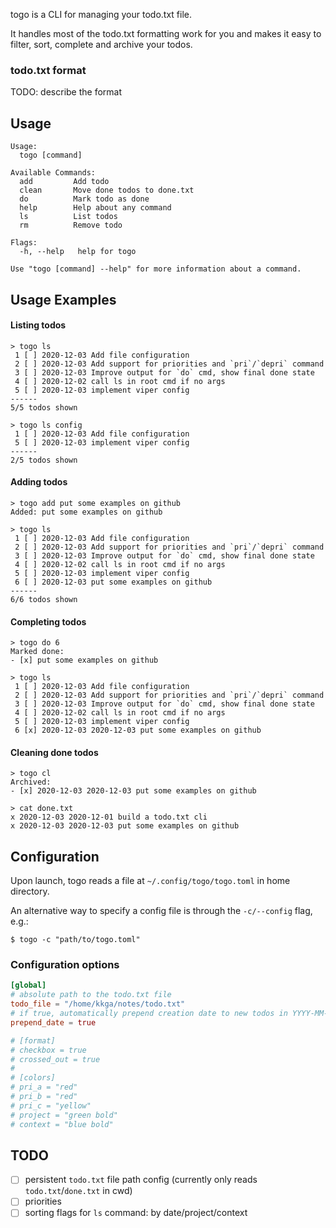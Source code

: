 togo is a CLI for managing your todo.txt file.

It handles most of the todo.txt formatting work for you and makes it easy to
filter, sort, complete and archive your todos.

### todo.txt format

TODO: describe the format

## Usage

```
Usage:
  togo [command]

Available Commands:
  add         Add todo
  clean       Move done todos to done.txt
  do          Mark todo as done
  help        Help about any command
  ls          List todos
  rm          Remove todo

Flags:
  -h, --help   help for togo

Use "togo [command] --help" for more information about a command.
```

## Usage Examples

#### Listing todos

```
> togo ls
 1 [ ] 2020-12-03 Add file configuration
 2 [ ] 2020-12-03 Add support for priorities and `pri`/`depri` command
 3 [ ] 2020-12-03 Improve output for `do` cmd, show final done state
 4 [ ] 2020-12-02 call ls in root cmd if no args
 5 [ ] 2020-12-03 implement viper config
------
5/5 todos shown
```

```
> togo ls config
 1 [ ] 2020-12-03 Add file configuration
 5 [ ] 2020-12-03 implement viper config
------
2/5 todos shown
```

#### Adding todos

```
> togo add put some examples on github
Added: put some examples on github
```

```
> togo ls
 1 [ ] 2020-12-03 Add file configuration
 2 [ ] 2020-12-03 Add support for priorities and `pri`/`depri` command
 3 [ ] 2020-12-03 Improve output for `do` cmd, show final done state
 4 [ ] 2020-12-02 call ls in root cmd if no args
 5 [ ] 2020-12-03 implement viper config
 6 [ ] 2020-12-03 put some examples on github
------
6/6 todos shown
```

#### Completing todos

```
> togo do 6
Marked done:
- [x] put some examples on github
```

```
> togo ls
 1 [ ] 2020-12-03 Add file configuration
 2 [ ] 2020-12-03 Add support for priorities and `pri`/`depri` command
 3 [ ] 2020-12-03 Improve output for `do` cmd, show final done state
 4 [ ] 2020-12-02 call ls in root cmd if no args
 5 [ ] 2020-12-03 implement viper config
 6 [x] 2020-12-03 2020-12-03 put some examples on github
```

#### Cleaning done todos

```
> togo cl
Archived:
- [x] 2020-12-03 2020-12-03 put some examples on github
```

```
> cat done.txt
x 2020-12-03 2020-12-01 build a todo.txt cli
x 2020-12-03 2020-12-03 put some examples on github
```

## Configuration

Upon launch, togo reads a file at `~/.config/togo/togo.toml` in home directory.

An alternative way to specify a config file is through the `-c/--config` flag,
e.g.:

```
$ togo -c "path/to/togo.toml"
```

### Configuration options

```toml
[global]
# absolute path to the todo.txt file
todo_file = "/home/kkga/notes/todo.txt"
# if true, automatically prepend creation date to new todos in YYYY-MM-DD format
prepend_date = true

# [format]
# checkbox = true
# crossed_out = true
#
# [colors]
# pri_a = "red"
# pri_b = "red"
# pri_c = "yellow"
# project = "green bold"
# context = "blue bold"
```

## TODO

- [ ] persistent `todo.txt` file path config (currently only reads `todo.txt`/`done.txt` in cwd)
- [ ] priorities
- [ ] sorting flags for `ls` command: by date/project/context
